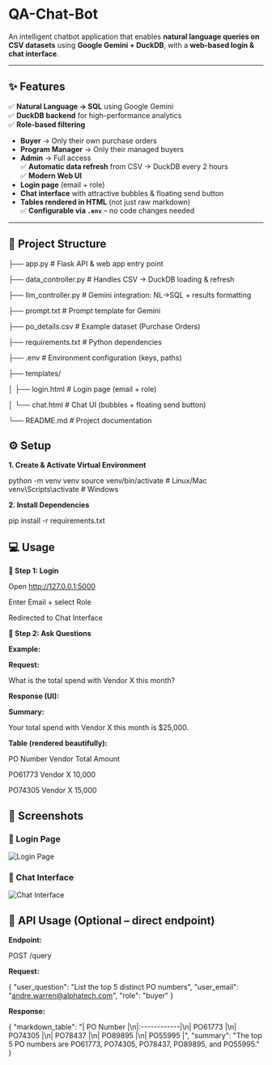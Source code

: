 # QA-Chat-Bot  

An intelligent chatbot application that enables **natural language queries on CSV datasets** using **Google Gemini + DuckDB**, with a **web-based login & chat interface**.  

---

## ✨ Features  

✅ **Natural Language → SQL** using Google Gemini  
✅ **DuckDB backend** for high-performance analytics  
✅ **Role-based filtering**  
   - **Buyer** → Only their own purchase orders  
   - **Program Manager** → Only their managed buyers  
   - **Admin** → Full access  
✅ **Automatic data refresh** from CSV → DuckDB every 2 hours  
✅ **Modern Web UI**  
   - **Login page** (email + role)  
   - **Chat interface** with attractive bubbles & floating send button  
   - **Tables rendered in HTML** (not just raw markdown)  
✅ **Configurable via `.env`** – no code changes needed  

---

## 📂 Project Structure  

├── app.py # Flask API & web app entry point

├── data_controller.py # Handles CSV → DuckDB loading & refresh

├── llm_controller.py # Gemini integration: NL→SQL + results formatting

├── prompt.txt # Prompt template for Gemini

├── po_details.csv # Example dataset (Purchase Orders)

├── requirements.txt # Python dependencies

├── .env # Environment configuration (keys, paths)

├── templates/

│ ├── login.html # Login page (email + role)

│ └── chat.html # Chat UI (bubbles + floating send button)

└── README.md # Project documentation

## ⚙️ Setup  

**1. Create & Activate Virtual Environment**

python -m venv venv
source venv/bin/activate      # Linux/Mac
venv\Scripts\activate         # Windows 

**2. Install Dependencies**

pip install -r requirements.txt


## 💻 Usage

**🔑 Step 1: Login**

Open http://127.0.0.1:5000

Enter Email + select Role

Redirected to Chat Interface

**💬 Step 2: Ask Questions**

**Example:**

**Request:**

What is the total spend with Vendor X this month?

**Response (UI):**

**Summary:**

Your total spend with Vendor X this month is $25,000.

**Table (rendered beautifully):**

PO Number	  Vendor	      Total Amount

PO61773	     Vendor X	   10,000

PO74305	     Vendor X	   15,000


## 📸 Screenshots

### 🔐 Login Page  
![Login Page](assets/login.png)  

### 💬 Chat Interface  
![Chat Interface](assets/chat.png)

## 📡 API Usage (Optional – direct endpoint)

 **Endpoint:**
 
POST /query

**Request:**

{
  "user_question": "List the top 5 distinct PO numbers",
  "user_email": "andre.warren@alphatech.com",
  "role": "buyer"
}


**Response:**

{
  "markdown_table": "| PO Number   |\n|:------------|\n| PO61773     |\n| PO74305     |\n| PO78437     |\n| PO89895     |\n| PO55995     |",
  "summary": "The top 5 PO numbers are PO61773, PO74305, PO78437, PO89895, and PO55995."
}
